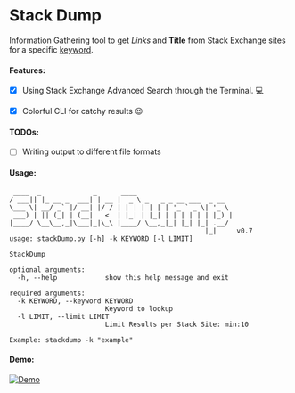 # Stack Dump
Information Gathering tool to get _Links_ and **Title** from Stack Exchange sites for a specific <u>keyword</u>. 


#### Features:

- [x] Using Stack Exchange Advanced Search through the Terminal. :computer:
- [x] Colorful CLI for catchy results :wink:


#### TODOs:
- [ ] Writing output to different file formats


#### Usage:

```
 ____  _             _      ____
/ ___|| |_ __ _  ___| | __ |  _ \ _   _ _ __ ___  _ __
\___ \| __/ _` |/ __| |/ / | | | | | | | '_ ` _ \| '_ \
 ___) | || (_| | (__|   <  | |_| | |_| | | | | | | |_) |
|____/ \__\__,_|\___|_|\_\ |____/ \__,_|_| |_| |_| .__/
                                                 |_|     v0.7
usage: stackDump.py [-h] -k KEYWORD [-l LIMIT]

StackDump

optional arguments:
  -h, --help            show this help message and exit

required arguments:
  -k KEYWORD, --keyword KEYWORD
                        Keyword to lookup
  -l LIMIT, --limit LIMIT
                        Limit Results per Stack Site: min:10

Example: stackdump -k "example"
```

#### Demo:

[![Demo](https://asciinema.org/a/264650.svg)](https://asciinema.org/a/264650?autoplay=1)
